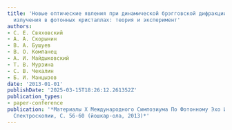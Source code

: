```yaml
---
title: 'Новые оптические явления при динамической брэгговской дифракции когерентного
  излучения в фотонных кристаллах: теория и эксперимент'
authors:
- С. Е. Свяховский
- А. А. Скорынин
- В. А. Бушуев
- В. О. Компанец
- А. И. Майдыковский
- Т. В. Мурзина
- С. В. Чекалин
- Б. И. Манцызов
date: '2013-01-01'
publishDate: '2025-03-15T18:26:12.261352Z'
publication_types:
- paper-conference
publication: '*Материалы Х Международного Симпозиума По Фотонному Эхо И Когерентной
  Спектроскопии, С. 56-60 (йошкар-ола, 2013)*'
---
```

